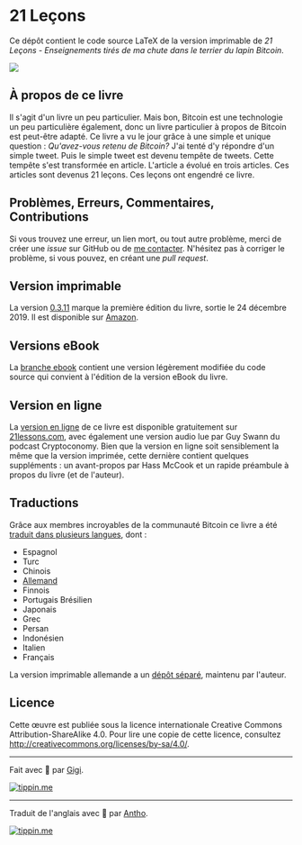 # 21 Leçons

Ce dépôt contient le code source LaTeX de la version imprimable de *21 Leçons -
Enseignements tirés de ma chute dans le terrier du lapin Bitcoin*.

![](https://21lessons.com/assets/images/21-lessons-book.png)

## À propos de ce livre

Il s'agit d'un livre un peu particulier. Mais bon, Bitcoin est une technologie
un peu particulière également, donc un livre particulier à propos de Bitcoin est
peut-être adapté. Ce livre a vu le jour grâce à une simple et unique question :
*Qu'avez-vous retenu de Bitcoin?* J'ai tenté d'y répondre d'un simple tweet.
Puis le simple tweet est devenu tempête de tweets. Cette tempête s'est
transformée en article. L'article a évolué en trois articles. Ces articles sont
devenus 21 leçons. Ces leçons ont engendré ce livre.

## Problèmes, Erreurs, Commentaires, Contributions

Si vous trouvez une erreur, un lien mort, ou tout autre problème, merci de créer
une *issue* sur GitHub ou de [me contacter](https://dergigi.com/contact).
N'hésitez pas à corriger le problème, si vous pouvez, en créant une *pull
request*.

## Version imprimable

La version [0.3.11](
    https://github.com/dergigi/21lessons-book/releases/tag/0.3.11)
marque la première édition du livre, sortie le 24 décembre 2019. Il est
disponible sur [Amazon](https://amzn.to/2VXmQgp).

## Versions eBook

La [branche ebook](https://github.com/dergigi/21lessons-book/tree/ebook)
contient une version légèrement modifiée du code source qui convient à l'édition
de la version eBook du livre.

## Version en ligne

La [version en ligne](https://github.com/21-lessons/21-lessons.github.io) de ce
livre est disponible gratuitement sur [21lessons.com](https://21lessons.com),
avec également une version audio lue par Guy Swann du podcast Cryptoconomy. Bien
que la version en ligne soit sensiblement la même que la version imprimée, cette
dernière contient quelques suppléments : un avant-propos par Hass McCook et un
rapide préambule à propos du livre (et de l'auteur).

## Traductions

Grâce aux membres incroyables de la communauté Bitcoin ce livre a été [traduit
dans plusieurs langues](https://21lessons.com/translations), dont :

* Espagnol
* Turc
* Chinois
* [Allemand](https://amzn.to/2VZXe2o)
* Finnois
* Portugais Brésilien
* Japonais
* Grec
* Persan
* Indonésien
* Italien
* Français

La version imprimable allemande a un [dépôt
séparé](https://github.com/21-lessons/21-lessons-book-de), maintenu par
l'auteur.

## Licence

Cette œuvre est publiée sous la licence internationale Creative Commons
Attribution-ShareAlike 4.0. Pour lire une copie de cette licence, consultez
http://creativecommons.org/licenses/by-sa/4.0/.

---

Fait avec 🧡 par [Gigi](https://dergigi.com/support/).

[![tippin.me](https://badgen.net/badge/%E2%9A%A1%EF%B8%8Ftippin.me/@dergigi/F0918E)](https://tippin.me/@dergigi)

---

Traduit de l'anglais avec 🧡 par [Antho](https://twitter.com/PrplSknk).

[![tippin.me](https://badgen.net/badge/%E2%9A%A1%EF%B8%8Ftippin.me/@PrplSknk/F0918E)](https://tippin.me/@PrplSknk)
